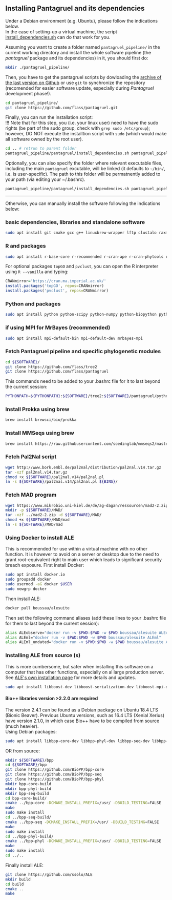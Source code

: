 ## Installing Pantagruel and its dependencies

Under a Debian environment (e.g. Ubuntu), please follow the indications below.  
In the case of setting-up a virtual machine, the script [install_dependencies.sh](https://github.com/flass/pantagruel/blob/master/install_dependencies.sh) can do that work for you.  

Assuming you want to create a folder named `pantagruel_pipeline/` in the current working directory and install the whole software pipeline (the *pantagruel* package and its dependencies) in it, you should first do:
```sh
mkdir ./pantagruel_pipeline/
```
Then, you have to get the pantagruel scripts by dowloading the [archive of the last version on Github](https://github.com/flass/pantagruel/archive/master.zip) or use `git` to synchronize the repository (recomended for easier software update, especially during *Pantagruel* development phase!).
```sh
cd pantagruel_pipeline/
git clone https://github.com/flass/pantagruel.git
```
Finally, you can run the installation script:  
!!! Note that for this step, you (i.e. your linux user) need to have the sudo rights (be part of the sudo group, check with `grep sudo /etc/group`); however, DO NOT execute the installtion script with `sudo` (which would make all software owned by the root user).  
```sh
cd .. # retrun to parent folder
pantagruel_pipeline/pantagruel/install_dependencies.sh pantagruel_pipeline/
```  

Optionally, you can also specify the folder where relevant executable files, including the main `pantagruel` excutable, will be linked (it defaults to `~/bin/`, i.e. is user-specific). The path to this folder will be permatnently added to your path (via editing your ~/.bashrc).  
```sh
pantagruel_pipeline/pantagruel/install_dependencies.sh pantagruel_pipeline/ pantagruel_pipeline/bin/
```
________

Otherwise, you can manually install the software following the indications below:

### basic dependencies, libraries and standalone software
```sh
sudo apt install git cmake gcc g++ linuxbrew-wrapper lftp clustalo raxml libhmsbeagle1v5 mrbayes
```
### R and packages
```sh
sudo apt install r-base-core r-recommended r-cran-ape r-cran-phytools r-cran-ade4 r-cran-vegan r-cran-dbi r-cran-rsqlite r-cran-igraph r-cran-getopt
```
For optional packages `topGO` and `pvclust`, you can open the R interpreter using `R --vanilla` and typing:
```R
CRANmirror='https://cran.ma.imperial.ac.uk/'
install.packages('topGO', repos=CRANmirror)
install.packages('pvclust', repos=CRANmirror)
```

### Python and packages
```sh
sudo apt install python python-scipy python-numpy python-biopython python-igraph cython
```

### if using MPI for MrBayes (recommended)
```sh
sudo apt install mpi-default-bin mpi-default-dev mrbayes-mpi
```

### Fetch Pantagruel pipeline and specific phylogenetic modules
```sh
cd ${SOFTWARE}/
git clone https://github.com/flass/tree2
git clone https://github.com/flass/pantagruel
```
This commands need to be added to your .bashrc file for it to last beyond the current session:
```sh
PYTHONPATH=${PYTHONPATH}:${SOFTWARE}/tree2:${SOFTWARE}/pantagruel/python_libs
```

### Install Prokka using brew
```sh
brew install brewsci/bio/prokka
```

### Install MMSeqs using brew
```sh
brew install https://raw.githubusercontent.com/soedinglab/mmseqs2/master/Formula/mmseqs2.rb --HEAD
```

### Fetch Pal2Nal script
```sh
wget http://www.bork.embl.de/pal2nal/distribution/pal2nal.v14.tar.gz
tar -xzf pal2nal.v14.tar.gz
chmod +x ${SOFTWARE}/pal2nal.v14/pal2nal.pl
ln -s ${SOFTWARE}/pal2nal.v14/pal2nal.pl ${BINS}/
```

### Fetch MAD program
```sh
wget https://www.mikrobio.uni-kiel.de/de/ag-dagan/ressourcen/mad2-2.zip
mkdir -p ${SOFTWARE}/MAD/
tar -xzf ../mad2-2.zip -d ${SOFTWARE}/MAD/
chmod +x ${SOFTWARE}/MAD/mad
ln -s ${SOFTWARE}/MAD/mad
```

### Using Docker to install ALE
This is recommended for use within a virtual machine with no other function.
It is however to avoid on a server or desktop due to the need to grant root-equivalent right to main user which leads to significant security breach exposure.
First install Docker:
```sh
sudo apt install docker.io
sudo groupadd docker
sudo usermod -aG docker $USER
sudo newgrp docker
```
Then install ALE:  
```sh
docker pull boussau/alesuite
```
Then set the following command aliases (add these lines to your .bashrc file for them to last beyond the current session):
```sh
alias ALEobserve="docker run -v $PWD:$PWD -w $PWD boussau/alesuite ALEobserve"
alias ALEml="docker run -v $PWD:$PWD -w $PWD boussau/alesuite ALEml"
alias ALEml_undated="docker run -v $PWD:$PWD -w $PWD boussau/alesuite ALEml_undated"
```

### Installing ALE from source (s)
This is more cumbersome, but safer when installing this software on a computer that has other functions, especially on  al large production server. See [ALE's own installation page](https://github.com/ssolo/ALE/blob/master/INSTALL.md) for more details and updates.
```sh
sudo apt install libboost-dev libboost-serialization-dev libboost-mpi-dev
```
#### Bio++ libraries version >2.2.0 are required
The version 2.4.1 can be found as a Debian package on Ubuntu 18.4 LTS (Bionic Beaver). Previous Ubuntu versions, such as 16.4 LTS (Xenial Xerius) have version 2.1.0, in which case Bio++ have to be compiled from source (much heavier).  
Using Debian packages:  
```sh
sudo apt install libbpp-core-dev libbpp-phyl-dev libbpp-seq-dev libbpp-seq-omics-dev
```
OR from source:  
```sh
mkdir ${SOFTWARE}/bpp
cd ${SOFTWARE}/bpp
git clone https://github.com/BioPP/bpp-core
git clone https://github.com/BioPP/bpp-seq
git clone https://github.com/BioPP/bpp-phyl
mkdir bpp-core-build
mkdir bpp-phyl-build
mkdir bpp-seq-build
cd bpp-core-build/
cmake ../bpp-core -DCMAKE_INSTALL_PREFIX=/usr/ -DBUILD_TESTING=FALSE
make
sudo make install
cd ../bpp-seq-build/
cmake ../bpp-seq -DCMAKE_INSTALL_PREFIX=/usr/ -DBUILD_TESTING=FALSE
make
sudo make install
cd ../bpp-phyl-build/
cmake ../bpp-phyl -DCMAKE_INSTALL_PREFIX=/usr/ -DBUILD_TESTING=FALSE
make
sudo make install
cd ../..
```
Finally install ALE:  
```sh
git clone https://github.com/ssolo/ALE
mkdir build
cd build
cmake ..
make
```
